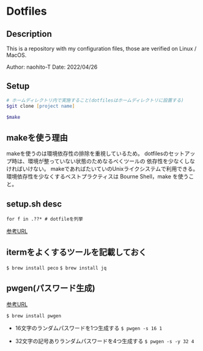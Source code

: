 # Dotfiles

## Description

This is a repository with my configuration files, those are verified on Linux / MacOS.

Author: naohito-T
Date: 2022/04/26

## Setup

```zsh
# ホームディレクトリ内で実施すること(dotfilesはホームディレクトリに設置する)
$git clone [project name]

$make
```

## makeを使う理由

makeを使うのは環境依存性の排除を重視しているため。
dotfilesのセットアップ時は、環境が整っていない状態のためなるべくツールの
依存性を少なくしなければいけない。
makeであればたいていのUnixライクシステムで利用できる。
環境依存性を少なくするベストプラクティスは Bourne Shell，make を使うこと。
## setup.sh desc

```shell
for f in .??* # dotfileを列挙
```

[参考URL](https://takuzoo3868.hatenablog.com/entry/2017/10/29/033252)

## itermをよくするツールを記載しておく

`$ brew install peco`
`$ brew install jq`

## pwgen(パスワード生成)

[参考URL](https://qiita.com/icedpasta1832/items/57d0d9805f04b6e79875)

`$ brew install pwgen`

- 16文字のランダムパスワードを1つ生成する
`$ pwgen -s 16 1`

- 32文字の記号ありランダムパスワードを4つ生成する
`$ pwgen -s -y 32 4`
